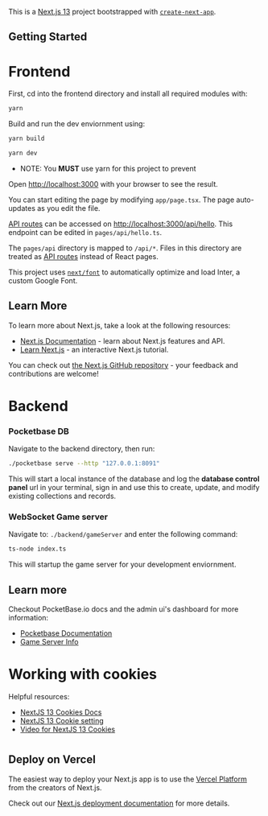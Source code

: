 This is a [Next.js 13](https://nextjs.org/) project bootstrapped with [`create-next-app`](https://github.com/vercel/next.js/tree/canary/packages/create-next-app).

## Getting Started

# Frontend

First, cd into the frontend directory and install all required modules with: 

```bash
yarn
```
Build and run the dev enviornment using:

```bash
yarn build

yarn dev
```
* NOTE: You **MUST** use yarn for this project to prevent 


Open [http://localhost:3000](http://localhost:3000) with your browser to see the result.

You can start editing the page by modifying `app/page.tsx`. The page auto-updates as you edit the file.

[API routes](https://nextjs.org/docs/api-routes/introduction) can be accessed on [http://localhost:3000/api/hello](http://localhost:3000/api/hello). This endpoint can be edited in `pages/api/hello.ts`.

The `pages/api` directory is mapped to `/api/*`. Files in this directory are treated as [API routes](https://nextjs.org/docs/api-routes/introduction) instead of React pages.

This project uses [`next/font`](https://nextjs.org/docs/basic-features/font-optimization) to automatically optimize and load Inter, a custom Google Font.

## Learn More

To learn more about Next.js, take a look at the following resources:

- [Next.js Documentation](https://nextjs.org/docs) - learn about Next.js features and API.
- [Learn Next.js](https://nextjs.org/learn) - an interactive Next.js tutorial.

You can check out [the Next.js GitHub repository](https://github.com/vercel/next.js/) - your feedback and contributions are welcome!

# Backend


### __Pocketbase DB__

Navigate to the backend directory, then run:

```bash
./pocketbase serve --http "127.0.0.1:8091"
```
This will start a local instance of the database and log the **database control panel** url in your terminal, sign in and use this to create, update, and modify existing collections and records.  


### __WebSocket Game server__

Navigate to: ```./backend/gameServer``` and enter the following command:
```bash
ts-node index.ts
``` 

This will startup the game server for your development enviornment. 

## Learn more

Checkout PocketBase.io docs and the admin ui's dashboard for more information:
 
  - [Pocketbase Documentation](https://pocketbase.io/docs)
  - [Game Server Info](TODO:ADD_THIS)

# Working with cookies

Helpful resources: 

 - [NextJS 13 Cookies Docs](https://beta.nextjs.org/docs/api-reference/cookies)
 - [NextJS 13 Cookie setting](https://beta.nextjs.org/docs/api-reference/response#cookies)
 - [Video for NextJS 13 Cookies](https://www.youtube.com/watch?v=vsEKmufzT6M&t=476s)

#

## Deploy on Vercel

The easiest way to deploy your Next.js app is to use the [Vercel Platform](https://vercel.com/new?utm_medium=default-template&filter=next.js&utm_source=create-next-app&utm_campaign=create-next-app-readme) from the creators of Next.js.

Check out our [Next.js deployment documentation](https://nextjs.org/docs/deployment) for more details.

